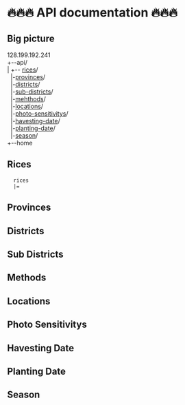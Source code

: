 # :fire::fire::fire: API documentation :fire::fire::fire:

## Big picture

  128.199.192.241 <br>
  +--api/ <br>
  |   +-- [rices](#rices)/ <br>
  &nbsp;&nbsp;|-[provinces](#provinces)/ <br>
  &nbsp;&nbsp;|-[districts](#districts)/ <br>
  &nbsp;&nbsp;|-[sub-districts](#sub-districts)/ <br>
  &nbsp;&nbsp;|-[mehthods](#methods)/ <br>
  &nbsp;&nbsp;|-[locations](locations)/ <br>
  &nbsp;&nbsp;|-[photo-sensitivitys](#photo-sensitivitys)/ <br>
  &nbsp;&nbsp;|-[havesting-date](#havesting-date)/ <br>
  &nbsp;&nbsp;|-[planting-date](#planting-date)/ <br>
  &nbsp;&nbsp;|-[season](#season)/ <br>
  +--home

## Rices
  ```
    rices
    |=
  ```
## Provinces
## Districts
## Sub Districts
## Methods
## Locations
## Photo Sensitivitys
## Havesting Date
## Planting Date
## Season
